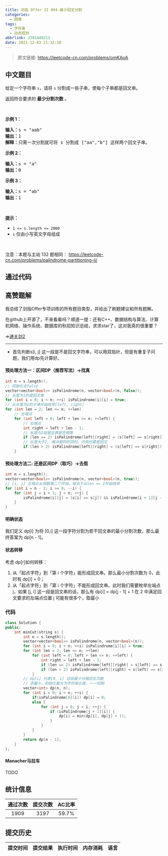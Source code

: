 ```yaml
---
title: 剑指 Offer II 094-最少回文分割
categories:
  - 困难
tags:
  - 字符串
  - 动态规划
abbrlink: 2391449213
date: 2021-12-03 21:32:10
---
```


> 原文链接: https://leetcode-cn.com/problems/omKAoA




## 中文题目
<div><p>给定一个字符串 <code>s</code>，请将 <code>s</code> 分割成一些子串，使每个子串都是回文串。</p>

<p>返回符合要求的 <strong>最少分割次数</strong> 。</p>

<div class="original__bRMd">
<div>
<p>&nbsp;</p>

<p><strong>示例 1：</strong></p>

<pre>
<strong>输入：</strong>s = &quot;aab&quot;
<strong>输出：</strong>1
<strong>解释：</strong>只需一次分割就可将&nbsp;s<em> </em>分割成 [&quot;aa&quot;,&quot;b&quot;] 这样两个回文子串。
</pre>

<p><strong>示例 2：</strong></p>

<pre>
<strong>输入：</strong>s = &quot;a&quot;
<strong>输出：</strong>0
</pre>

<p><strong>示例 3：</strong></p>

<pre>
<strong>输入：</strong>s = &quot;ab&quot;
<strong>输出：</strong>1
</pre>

<p>&nbsp;</p>

<p><strong>提示：</strong></p>

<ul>
	<li><code>1 &lt;= s.length &lt;= 2000</code></li>
	<li><code>s</code> 仅由小写英文字母组成</li>
</ul>
</div>
</div>

<p>&nbsp;</p>

<p><meta charset="UTF-8" />注意：本题与主站 132&nbsp;题相同：&nbsp;<a href="https://leetcode-cn.com/problems/palindrome-partitioning-ii/">https://leetcode-cn.com/problems/palindrome-partitioning-ii/</a></p>
</div>

## 通过代码
<RecoDemo>
</RecoDemo>


## 高赞题解
我总结了剑指Offer专项训练的所有题目类型，并给出了刷题建议和所有题解。

在github上开源了，不来看看吗？顺道一提：还有C++、数据结构与算法、计算机网络、操作系统、数据库的秋招知识总结，求求star了，这对我真的很重要？

$\Rightarrow$[通关剑2](https://github.com/muluoleiguo/interview/tree/master/%E9%9D%A2%E8%AF%95/%E7%AE%97%E6%B3%95%E4%B8%8E%E6%95%B0%E6%8D%AE%E7%BB%93%E6%9E%84/%E5%89%91%E6%8C%87Offer%E4%B8%93%E9%A1%B9%E8%AE%AD%E7%BB%83%EF%BC%88%E5%89%912%EF%BC%89)

---

* 首先判断s[i, j] 这一段是不是回文字符串，可以用双指针，但是有重复子问题，我们用dp先计算好。
#### 预处理方法一：区间DP（推荐写法）->找真
```cpp
int n = s.length();
// 初始化全false
vector<vector<bool>> isPalindrome(n, vector<bool>(n, false));
// 长度为1的是回文串
for (int i = 0; i < n; ++i) isPalindrome[i][i] = true;
// 从长度为2的子串开始枚举[left, right]
for (int len = 2; len <= n; ++len)
    // 左端点
    for (int left = 0; left + len <= n; ++left) {
        // 右端点
        int right = left + len - 1;
        // 长度为2就是这俩是否相等
        if (len == 2) isPalindrome[left][right] = (s[left] == s[right]);
        // 长度大于2, 端点相同的同时，内侧也要是回文
        if (len > 2) isPalindrome[left][right] = (s[left] == s[right]) && isPalindrome[left + 1][right - 1];
    }

```
#### 预处理方法二: 还是区间DP（取巧）->去假
```cpp
int n = s.length();
vector<vector<bool>> isPalindrome(n, vector<bool>(n, true));
// [i, j] 左端点从倒数第二个开始，相当于从len == 2开始枚举
for (int i = n - 2; i >= 0; --i) {
    for (int j = i + 1; j < n; ++j) {
        isPalindrome[i][j] = (s[i] == s[j]) && isPalindrome[i + 1][j - 1];
    }
}
```
#### 明确状态
我们定义 dp[i] 为将  [0,i] 这一段字符分割为若干回文串的最小分割次数，那么最终答案为 dp[n - 1]。

#### 状态转移


考虑 dp[r]如何转移：

1. 从「起点字符」到「第 i 个字符」能形成回文串。那么最小分割次数为 0，此时有 dp[i] = 0；
2. 从「起点字符」到「第 i 个字符」不能形成回文串。此时我们需要枚举左端点 j，如果 [j, i] 这一段是回文串的话，那么有 dp[i] = dp[j - 1] + 1
在 2 中满足回文要求的左端点位置 j 可能有很多个，取最小

### 代码
```cpp
class Solution {
public:
    int minCut(string s) {
        int n = s.length();
        vector<vector<bool>> isPalindrome(n, vector<bool>(n));
        for (int i = 0; i < n; ++i) isPalindrome[i][i] = true;
        for (int len = 2; len <= n; ++len)
            for (int left = 0; left + len <= n; ++left) {
                int right = left + len - 1;
                if (len == 2) isPalindrome[left][right] = s[left] == s[right];
                if (len > 2) isPalindrome[left][right] = s[left] == s[right] && isPalindrome[left + 1][right - 1];
            }
        // dp[i] 代表[0, i] 这段最少分隔回文次数
        // 求最小，初始化最大为字符串长度，一一切割
        vector<int> dp(n, n);
        for (int i = 0; i < n; ++i) {
            if(isPalindrome[0][i]) dp[i] = 0;
            else {
                for (int j = 0; j < i; ++j) {
                    if (isPalindrome[j + 1][i]) {
                        dp[i] = min(dp[i], dp[j] + 1);
                    }
                }
            }
        }
        return dp[n - 1];
    }
};
```


#### Manacher马拉车
TODO

## 统计信息
| 通过次数 | 提交次数 | AC比率 |
| :------: | :------: | :------: |
|    1909    |    3197    |   59.7%   |

## 提交历史
| 提交时间 | 提交结果 | 执行时间 |  内存消耗  | 语言 |
| :------: | :------: | :------: | :--------: | :--------: |
